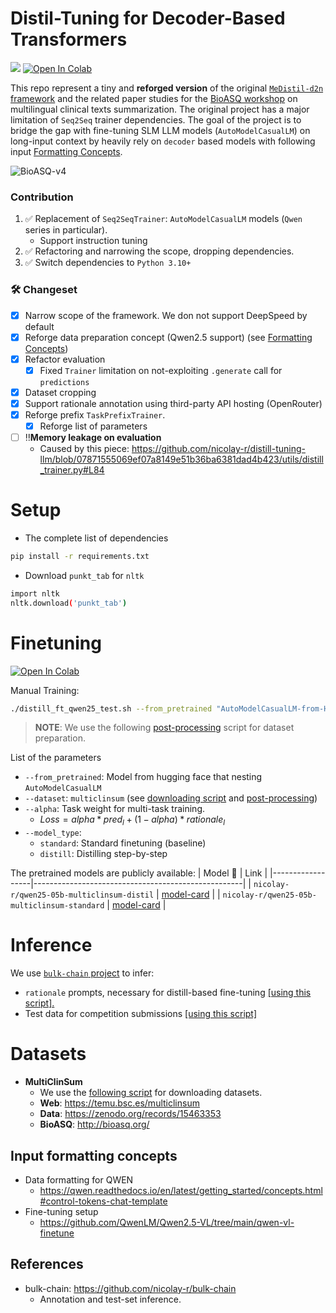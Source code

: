 # Distil-Tuning for Decoder-Based Transformers
![](https://img.shields.io/badge/Python-3.10+-brightgreen.svg)
[![Open In Colab](https://colab.research.google.com/assets/colab-badge.svg)](https://colab.research.google.com/drive/1TXGaz39o73nBucEQw12gbad7Tw11j2Ol?usp=sharing)

This repo represent a tiny and **reforged version** of the original [`MeDistil-d2n` framework](https://github.com/Xiaoxiao-Liu/distill-d2n) and the related paper studies for the [BioASQ workshop](https://bioasq.org/) on multilingual clinical texts summarization.
The original project has a major limitation of `Seq2Seq` trainer dependencies.
The goal of the project is to bridge the gap with fine-tuning SLM LLM models (`AutoModelCasualLM`) on long-input context by heavily rely on `decoder` based models with following input [Formatting Concepts](#dataset-formatting-concepts-for-lm).

![BioASQ-v4](https://github.com/user-attachments/assets/9dcd3be4-3150-435e-9729-98ad5c7065e9)

### Contribution
1. ✅ Replacement of `Seq2SeqTrainer`: `AutoModelCasualLM` models (`Qwen` series in particular).
   * Support instruction tuning
2. ✅ Refactoring and narrowing the scope, dropping dependencies.
3. ✅ Switch dependencies to `Python 3.10+`

### 🛠️ Changeset
- [x] Narrow scope of the framework. We don not support DeepSpeed by default
- [x] Reforge data preparation concept (Qwen2.5 support) (see [Formatting Concepts](#input-formatting-concepts))
- [x] Refactor evaluation
  - [x] Fixed `Trainer` limitation on not-exploiting `.generate` call for `predictions`
- [x] Dataset cropping
- [x] Support rationale annotation using third-party API hosting (OpenRouter)
- [x] Reforge prefix `TaskPrefixTrainer`.
  - [x] Reforge list of parameters
- [ ] ‼️**Memory leakage on evaluation**
  - Caused by this piece: https://github.com/nicolay-r/distill-tuning-llm/blob/07871555069ef07a8149e51b36ba6381dad4b423/utils/distill_trainer.py#L84 


# Setup

* The complete list of dependencies

```bash
pip install -r requirements.txt
```

- Download `punkt_tab` for `nltk`
```bash
import nltk
nltk.download('punkt_tab')
```

# Finetuning
[![Open In Colab](https://colab.research.google.com/assets/colab-badge.svg)](https://colab.research.google.com/drive/1TXGaz39o73nBucEQw12gbad7Tw11j2Ol?usp=sharing)

Manual Training:

```bash
./distill_ft_qwen25_test.sh --from_pretrained "AutoModelCasualLM-from-HF" --dataset "multiclinsum" --model_type "distill"
```

> **NOTE**: We use the following [post-processing](https://github.com/nicolay-r/distill-tuning-llm/blob/main/resources/make_dataset_mult.py) script for dataset preparation. 

List of the parameters
- `--from_pretrained`: Model from hugging face that nesting `AutoModelCasualLM`
- `--dataset`: `multiclinsum` (see [downloading script](https://github.com/nicolay-r/distill-tuning-llm/blob/main/resources/download_dataset.sh) and [post-processing](https://github.com/nicolay-r/distill-tuning-llm/blob/main/resources/make_dataset_mult.py))
- `--alpha`: Task weight for multi-task training.
  - $Loss = alpha * pred_l + (1 - alpha) * rationale_l$
- `--model_type`:
  - `standard`: Standard finetuning (baseline)
  - `distill`: Distilling step-by-step

The pretrained models are publicly available:
| Model 🤗         | Link                                               |
|------------------|----------------------------------------------------|
| `nicolay-r/qwen25-05b-multiclinsum-distil`       | [model-card](https://huggingface.co/nicolay-r/qwen25-05b-multiclinsum-distil)       |
| `nicolay-r/qwen25-05b-multiclinsum-standard`       | [model-card](https://huggingface.co/nicolay-r/qwen25-05b-multiclinsum-standard)   |

# Inference

We use [`bulk-chain` project](https://github.com/nicolay-r/bulk-chain) to infer:
* `rationale` prompts, necessary for distill-based fine-tuning [[using this script].](https://github.com/nicolay-r/distill-tuning-llm/blob/main/predict/annotate_train_rationale.py)
* Test data for competition submissions [[using this script]](https://github.com/nicolay-r/distill-tuning-llm/blob/main/predict/annotate_test_official.py)

# Datasets
* **MultiClinSum**
  * We use the [following script](https://github.com/nicolay-r/distill-tuning-llm/blob/main/resources/download_dataset.sh) for downloading datasets.
  * **Web**: https://temu.bsc.es/multiclinsum 
  * **Data**: https://zenodo.org/records/15463353
  * **BioASQ**: http://bioasq.org/ 
   
## Input formatting concepts

* Data formatting for QWEN
  * https://qwen.readthedocs.io/en/latest/getting_started/concepts.html#control-tokens-chat-template
* Fine-tuning setup
  * https://github.com/QwenLM/Qwen2.5-VL/tree/main/qwen-vl-finetune

## References

* bulk-chain: https://github.com/nicolay-r/bulk-chain
  * Annotation and test-set inference. 
